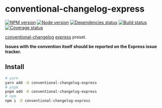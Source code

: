# conventional-changelog-express

[![NPM version][npm]][npm-url]
[![Node version][node]][node-url]
[![Dependencies status][deps]][deps-url]
[![Build status][build]][build-url]
[![Coverage status][coverage]][coverage-url]

[npm]: https://img.shields.io/npm/v/conventional-changelog-express.svg
[npm-url]: https://npmjs.com/package/conventional-changelog-express

[node]: https://img.shields.io/node/v/conventional-changelog-express.svg
[node-url]: https://nodejs.org

[deps]: https://img.shields.io/librariesio/release/npm/conventional-changelog-express
[deps-url]: https://libraries.io/npm/conventional-changelog-express/tree

[build]: https://img.shields.io/github/actions/workflow/status/conventional-changelog/conventional-changelog/ci.yaml?branch=master
[build-url]: https://github.com/conventional-changelog/conventional-changelog/actions

[coverage]: https://coveralls.io/repos/github/conventional-changelog/conventional-changelog/badge.svg?branch=master
[coverage-url]: https://coveralls.io/github/conventional-changelog/conventional-changelog?branch=master

[conventional-changelog](https://github.com/conventional-changelog/conventional-changelog) [express](https://github.com/strongloop/express) preset.

**Issues with the convention itself should be reported on the Express issue tracker.**

## Install

```bash
# yarn
yarn add -D conventional-changelog-express
# pnpm
pnpm add -D conventional-changelog-express
# npm
npm i -D conventional-changelog-express
```
